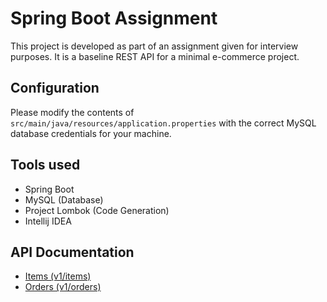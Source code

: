 # Spring Boot Assignment

This project is developed as part of an assignment given for interview purposes. It is a baseline REST API for a minimal e-commerce project.

## Configuration

Please modify the contents of `src/main/java/resources/application.properties` with the correct MySQL database credentials for your machine.

## Tools used

- Spring Boot
- MySQL (Database)
- Project Lombok (Code Generation)
- Intellij IDEA

## API Documentation

- [Items (v1/items)](DOCS/items.md)
- [Orders (v1/orders)](DOCS/orders.md)
